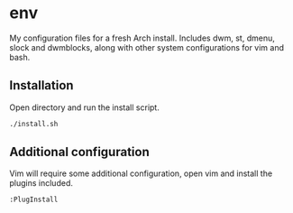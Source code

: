 # env

My configuration files for a fresh Arch install. Includes dwm, st, dmenu,
slock and dwmblocks, along with other system configurations for vim and bash.

## Installation

Open directory and run the install script.

```bash
./install.sh
```

## Additional configuration

Vim will require some additional configuration, open vim and install the
plugins included.

```
:PlugInstall
```
